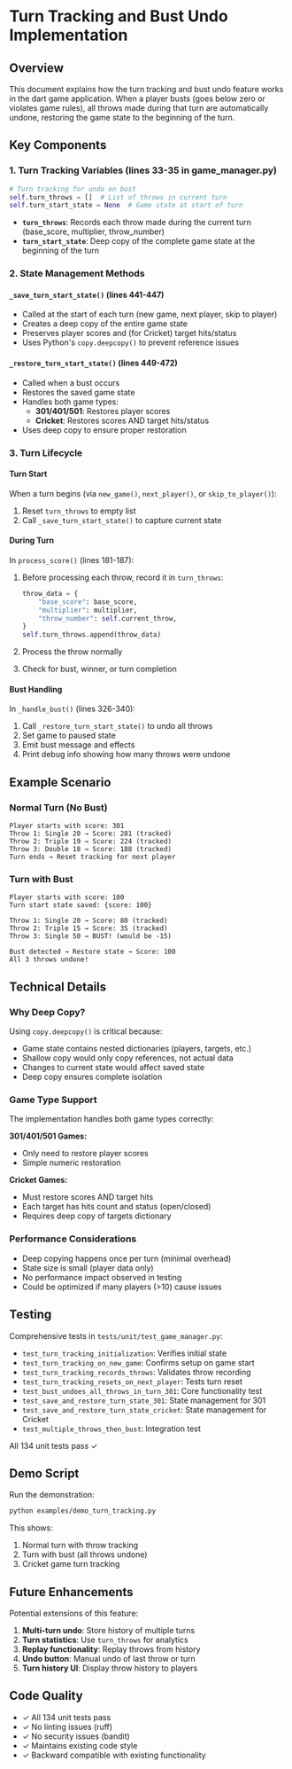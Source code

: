 # Turn Tracking and Bust Undo Implementation

## Overview

This document explains how the turn tracking and bust undo feature works in the dart game application. When a player busts (goes below zero or violates game rules), all throws made during that turn are automatically undone, restoring the game state to the beginning of the turn.

## Key Components

### 1. Turn Tracking Variables (lines 33-35 in game_manager.py)

```python
# Turn tracking for undo on bust
self.turn_throws = []  # List of throws in current turn
self.turn_start_state = None  # Game state at start of turn
```

- **`turn_throws`**: Records each throw made during the current turn (base_score, multiplier, throw_number)
- **`turn_start_state`**: Deep copy of the complete game state at the beginning of the turn

### 2. State Management Methods

#### `_save_turn_start_state()` (lines 441-447)

- Called at the start of each turn (new game, next player, skip to player)
- Creates a deep copy of the entire game state
- Preserves player scores and (for Cricket) target hits/status
- Uses Python's `copy.deepcopy()` to prevent reference issues

#### `_restore_turn_start_state()` (lines 449-472)

- Called when a bust occurs
- Restores the saved game state
- Handles both game types:
  - **301/401/501**: Restores player scores
  - **Cricket**: Restores scores AND target hits/status
- Uses deep copy to ensure proper restoration

### 3. Turn Lifecycle

#### Turn Start

When a turn begins (via `new_game()`, `next_player()`, or `skip_to_player()`):

1. Reset `turn_throws` to empty list
2. Call `_save_turn_start_state()` to capture current state

#### During Turn

In `process_score()` (lines 181-187):

1. Before processing each throw, record it in `turn_throws`:

   ```python
   throw_data = {
       "base_score": base_score,
       "multiplier": multiplier,
       "throw_number": self.current_throw,
   }
   self.turn_throws.append(throw_data)
   ```

2. Process the throw normally
3. Check for bust, winner, or turn completion

#### Bust Handling

In `_handle_bust()` (lines 326-340):

1. Call `_restore_turn_start_state()` to undo all throws
2. Set game to paused state
3. Emit bust message and effects
4. Print debug info showing how many throws were undone

## Example Scenario

### Normal Turn (No Bust)

```
Player starts with score: 301
Throw 1: Single 20 → Score: 281 (tracked)
Throw 2: Triple 19 → Score: 224 (tracked)
Throw 3: Double 18 → Score: 188 (tracked)
Turn ends → Reset tracking for next player
```

### Turn with Bust

```
Player starts with score: 100
Turn start state saved: {score: 100}

Throw 1: Single 20 → Score: 80 (tracked)
Throw 2: Triple 15 → Score: 35 (tracked)
Throw 3: Single 50 → BUST! (would be -15)

Bust detected → Restore state → Score: 100
All 3 throws undone!
```

## Technical Details

### Why Deep Copy?

Using `copy.deepcopy()` is critical because:

- Game state contains nested dictionaries (players, targets, etc.)
- Shallow copy would only copy references, not actual data
- Changes to current state would affect saved state
- Deep copy ensures complete isolation

### Game Type Support

The implementation handles both game types correctly:

**301/401/501 Games:**

- Only need to restore player scores
- Simple numeric restoration

**Cricket Games:**

- Must restore scores AND target hits
- Each target has hits count and status (open/closed)
- Requires deep copy of targets dictionary

### Performance Considerations

- Deep copying happens once per turn (minimal overhead)
- State size is small (player data only)
- No performance impact observed in testing
- Could be optimized if many players (>10) cause issues

## Testing

Comprehensive tests in `tests/unit/test_game_manager.py`:

- `test_turn_tracking_initialization`: Verifies initial state
- `test_turn_tracking_on_new_game`: Confirms setup on game start
- `test_turn_tracking_records_throws`: Validates throw recording
- `test_turn_tracking_resets_on_next_player`: Tests turn reset
- `test_bust_undoes_all_throws_in_turn_301`: Core functionality test
- `test_save_and_restore_turn_state_301`: State management for 301
- `test_save_and_restore_turn_state_cricket`: State management for Cricket
- `test_multiple_throws_then_bust`: Integration test

All 134 unit tests pass ✓

## Demo Script

Run the demonstration:

```bash
python examples/demo_turn_tracking.py
```

This shows:

1. Normal turn with throw tracking
2. Turn with bust (all throws undone)
3. Cricket game turn tracking

## Future Enhancements

Potential extensions of this feature:

1. **Multi-turn undo**: Store history of multiple turns
2. **Turn statistics**: Use `turn_throws` for analytics
3. **Replay functionality**: Replay throws from history
4. **Undo button**: Manual undo of last throw or turn
5. **Turn history UI**: Display throw history to players

## Code Quality

- ✓ All 134 unit tests pass
- ✓ No linting issues (ruff)
- ✓ No security issues (bandit)
- ✓ Maintains existing code style
- ✓ Backward compatible with existing functionality

